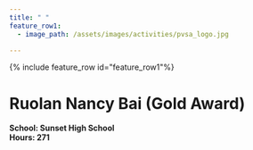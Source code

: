 ```yaml
---
title: " "
feature_row1:
  - image_path: /assets/images/activities/pvsa_logo.jpg

---
```


{% include feature_row id="feature_row1"%}

# Ruolan Nancy Bai (Gold Award)

**School: Sunset High School**  
**Hours: 271**  
